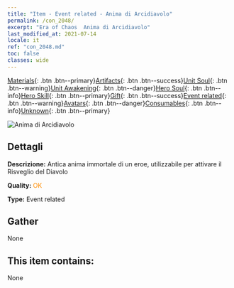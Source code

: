 ```yaml
---
title: "Item - Event related - Anima di Arcidiavolo"
permalink: /con_2048/
excerpt: "Era of Chaos  Anima di Arcidiavolo"
last_modified_at: 2021-07-14
locale: it
ref: "con_2048.md"
toc: false
classes: wide
---
```

 [Materials](/ItemsIT/){: .btn .btn--primary}[Artifacts](/ItemsIT/Artifacts/){: .btn .btn--success}[Unit Soul](/ItemsIT/UnitSoul/){: .btn .btn--warning}[Unit Awakening](/ItemsIT/UnitAwakening/){: .btn .btn--danger}[Hero Soul](/ItemsIT/HeroSoul/){: .btn .btn--info}[Hero Skill](/ItemsIT/HeroSkill/){: .btn .btn--primary}[Gift](/ItemsIT/Gift/){: .btn .btn--success}[Event related](/ItemsIT/Events/){: .btn .btn--warning}[Avatars](/ItemsIT/Avatars/){: .btn .btn--danger}[Consumables](/ItemsIT/Consumables/){: .btn .btn--info}[Unknown](/ItemsIT/Unknown/){: .btn .btn--primary}

 ![Anima di Arcidiavolo](/images/t/juexing_507.png)

## Dettagli
 **Descrizione:** Antica anima immortale di un eroe, utilizzabile per attivare il Risveglio del Diavolo

 **Quality:** <span style="color: #FF8C00">OK</span>

 **Type:** Event related

## Gather

  None

## This item contains:

  None

